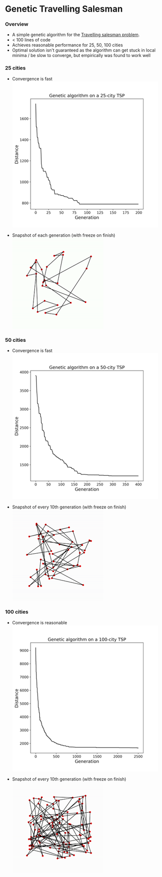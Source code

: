 # Genetic Travelling Salesman

### Overview

* A simple genetic algorithm for the [Travelling salesman problem](https://en.wikipedia.org/wiki/Travelling_salesman_problem). 
* < 100 lines of code
* Achieves reasonable performance for 25, 50, 100 cities
* Optimal solution isn't guaranteed as the algorithm can get stuck in local minima / be slow to converge, but empirically was found to work well

### 25 cities

* Convergence is fast
![](resources/25_distance_generation.png)

* Snapshot of each generation (with freeze on finish)
![](resources/25-cities-evolution.gif)

### 50 cities

* Convergence is fast
![](resources/50_distance_generation.png)

* Snapshot of every 10th generation (with freeze on finish)
![](resources/50-cities-evolution.gif)

### 100 cities

* Convergence is reasonable
![](resources/100_distance_generation.png)

* Snapshot of every 10th generation (with freeze on finish)
![](resources/100-cities-evolution.gif)